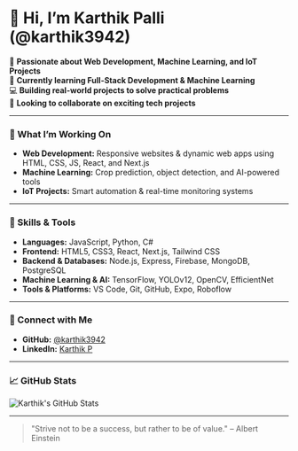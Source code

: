 # 👋 Hi, I’m Karthik Palli (@karthik3942)

🚀 **Passionate about Web Development, Machine Learning, and IoT Projects**  
🌱 **Currently learning Full-Stack Development & Machine Learning**  
💻 **Building real-world projects to solve practical problems**  
🤝 **Looking to collaborate on exciting tech projects**  

---

### 🔭 What I’m Working On
- **Web Development:** Responsive websites & dynamic web apps using HTML, CSS, JS, React, and Next.js  
- **Machine Learning:** Crop prediction, object detection, and AI-powered tools  
- **IoT Projects:** Smart automation & real-time monitoring systems  

---

### 🌟 Skills & Tools
- **Languages:** JavaScript, Python, C#  
- **Frontend:** HTML5, CSS3, React, Next.js, Tailwind CSS  
- **Backend & Databases:** Node.js, Express, Firebase, MongoDB, PostgreSQL  
- **Machine Learning & AI:** TensorFlow, YOLOv12, OpenCV, EfficientNet  
- **Tools & Platforms:** VS Code, Git, GitHub, Expo, Roboflow  

---

### 💬 Connect with Me
- **GitHub:** [@karthik3942](https://github.com/karthik3942)  
- **LinkedIn:** [Karthik P](https://www.linkedin.com/in/karthik-p-668928255/)  

---

### 📈 GitHub Stats
![Karthik's GitHub Stats](https://github-readme-stats.vercel.app/api?username=karthik3942&show_icons=true&theme=radical)  

---

> "Strive not to be a success, but rather to be of value." – Albert Einstein
